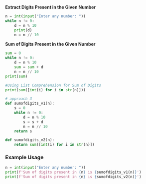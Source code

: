 **Extract Digits Present in the Given Number**

```python
n = int(input("Enter any number: "))
while n != 0:
    d = n % 10
    print(d)
    n = n // 10
```

**Sum of Digits Present in the Given Number**

```python
sum = 0
while n != 0:
    d = n % 10
    sum = sum + d
    n = n // 10
print(sum)

#Using List Comprehension for Sum of Digits
print(sum([int(i) for i in str(n)]))

# approach 3
def sumofdigits_v1(n):
    s = 0
    while n != 0:
        d = n % 10
        s = s + d
        n = n // 10
    return s

def sumofdigits_v2(n):
    return sum([int(i) for i in str(n)])
```

### **Example Usage**

```python
n = int(input("Enter any number: "))
print(f'Sum of digits present in {n} is {sumofdigits_v1(n)}')
print(f'Sum of digits present in {n} is {sumofdigits_v2(n)}')
```
